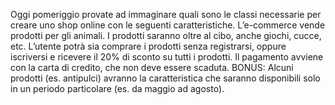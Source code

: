 Oggi pomeriggio provate ad immaginare quali sono le classi necessarie per creare uno shop online con le seguenti caratteristiche.
L’e-commerce vende prodotti per gli animali.
I prodotti saranno oltre al cibo, anche giochi, cucce, etc.
L’utente potrà sia comprare i prodotti senza registrarsi, oppure iscriversi e ricevere il 20% di sconto su tutti i prodotti.
Il pagamento avviene con la carta di credito, che non deve essere scaduta.
BONUS:
Alcuni prodotti (es. antipulci) avranno la caratteristica che saranno disponibili solo in un periodo particolare (es. da maggio ad agosto).